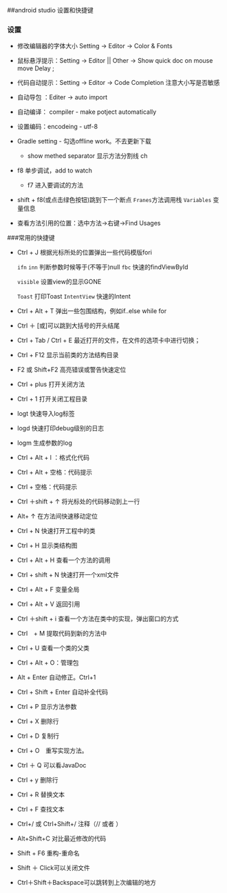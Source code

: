 ##android studio 设置和快捷键

### 设置

- 修改编辑器的字体大小 Setting -> Editor -> Color & Fonts

- 鼠标悬浮提示：Setting -> Editor || Other -> Show quick doc on mouse move Delay ; 

- 代码自动提示：Setting -> Editor -> Code Completion 注意大小写是否敏感

- 自动导包 ：Editer -> auto import

- 自动编译： compiler - make potject automatically

- 设置编码：encodeing - utf-8

- Gradle setting - 勾选offline work。不去更新下载  
  - show methed separator 显示方法分割线 ch 



- f8 单步调试，add to watch

  - f7 进入要调试的方法

- shift + f8(或点击绿色按钮)跳到下一个断点
  `Franes`方法调用栈
  `Variables` 变量信息

- 查看方法引用的位置：选中方法->右键->Find Usages

###常用的快捷键

- Ctrl + J 根据光标所处的位置弹出一些代码模版fori 

  `ifn` `inn` 判断参数时候等于(不等于)null
  `fbc` 快速的findViewById

   `visible` 设置view的显示GONE

  `Toast` 打印Toast
  `IntentView` 快速的Intent

- Ctrl + Alt + T 弹出一些包围结构，例如if..else  while  for

- Ctrl ＋ [或]可以跳到大括号的开头结尾

- Ctrl + Tab / Ctrl + E 最近打开的文件，在文件的选项卡中进行切换；

- Ctrl + F12 显示当前类的方法结构目录

- F2 或 Shift+F2 高亮错误或警告快速定位

- Ctrl + plus 打开关闭方法

- Ctrl + 1 打开关闭工程目录

- logt  快速导入log标签

- logd  快速打印debug级别的日志

- logm  生成参数的log

- Ctrl + Alt + l ：格式化代码 

- Ctrl + Alt +  空格：代码提示

- Ctrl + 空格：代码提示

- Ctrl ＋shift + ↑  将光标处的代码移动到上一行

- Alt+  ↑ 在方法间快速移动定位

- Ctrl + N  快速打开工程中的类

- Ctrl + H 显示类结构图 

- Ctrl + Alt + H  查看一个方法的调用

- Ctrl + shift + N  快速打开一个xml文件

- Ctrl + Alt + F 变量全局

- Ctrl + Alt + V  返回引用 

- Ctrl ＋shift + i 查看一个方法在类中的实现，弹出窗口的方式

- Ctrl　+ M  提取代码到新的方法中

- Ctrl + U 查看一个类的父类

- Ctrl + Alt + O：管理包

- Alt + Enter 自动修正。Ctrl+1

- Ctrl + Shift + Enter 自动补全代码

- Ctrl + P  显示方法参数

- Ctrl + X  删除行

- Ctrl + D 复制行

- Ctrl + O　重写实现方法。

- Ctrl ＋ Q 可以看JavaDoc

- Ctrl + y  删除行

- Ctrl + R  替换文本

- Ctrl + F  查找文本

- Ctrl+/ 或 Ctrl+Shift+/  注释（// 或者 ）

- Alt+Shift+C  对比最近修改的代码

- Shift + F6  重构-重命名

- Shift ＋ Click可以关闭文件

- Ctrl＋Shift＋Backspace可以跳转到上次编辑的地方






 